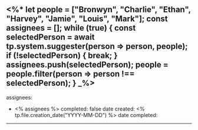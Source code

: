 <%*
let people = ["Bronwyn", "Charlie", "Ethan", "Harvey", "Jamie", "Louis", "Mark"];
const assignees = [];
while (true) {
  const selectedPerson = await tp.system.suggester(person => person, people);
  if (!selectedPerson) {
    break;
  }
  assignees.push(selectedPerson);
  people = people.filter(person => person !== selectedPerson);
}
_%>
---
assignees:
  - <% assignees %>
completed: false
date created: <% tp.file.creation_date("YYYY-MM-DD") %>
date completed:
---

